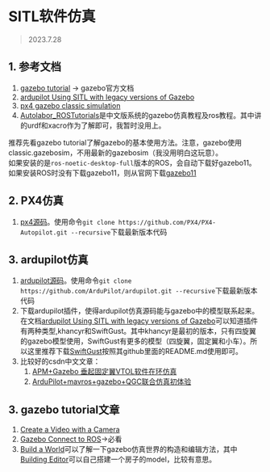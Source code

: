 # SITL软件仿真
> 2023.7.28



## 1. 参考文档
1. [gazebo tutorial](https://classic.gazebosim.org/tutorials) -> gazebo官方文档
3. [ardupilot Using SITL with legacy versions of Gazebo](https://ardupilot.org/dev/docs/sitl-with-gazebo-legacy.html#sitl-with-gazebo-legacy)
4. [px4 gazebo classic simulation](https://docs.px4.io/main/zh/sim_gazebo_classic/)
5. [Autolabor_ROSTutorials](http://www.autolabor.com.cn/book/ROSTutorials)是中文版系统的gazebo仿真教程及ros教程。其中讲的urdf和xacro作为了解即可，我暂时没用上。

推荐先看gazebo tutorial了解gazebo的基本使用方法。注意，gazebo使用classic.gazebosim，不用最新的gazebosim（我没用明白这玩意）。  
如果安装的是`ros-noetic-desktop-full`版本的ROS，会自动下载好gazebo11。如果安装ROS时没有下载gazebo11，则从官网下载[gazebo11](https://classic.gazebosim.org/download)  

## 2. PX4仿真
1. [px4源码](https://github.com/PX4/PX4-Autopilot)。使用命令`git clone https://github.com/PX4/PX4-Autopilot.git --recursive`下载最新版本代码
## 3. ardupilot仿真  

1. [ardupilot源码](https://github.com/ArduPilot/ardupilot)。使用命令`git clone https://github.com/ArduPilot/ardupilot.git --recursive`下载最新版本代码
2. 下载ardupilot插件，使得ardupilot仿真源码能与gazebo中的模型联系起来。在文档[ardupilot Using SITL with legacy versions of Gazebo](https://ardupilot.org/dev/docs/sitl-with-gazebo-legacy.html#sitl-with-gazebo-legacy)可以知道插件有两种类型,khancyr和SwiftGust。其中khancyr是最初的版本，只有四旋翼的gazebo模型使用，SwiftGust有更多的模型（四旋翼，固定翼和小车）。所以这里推荐下载[SwiftGust](https://github.com/SwiftGust/ardupilot_gazebo)按照其github里面的README.md使用即可。
3. 比较好的csdn中文文章： 
    1. [APM+Gazebo 垂起固定翼VTOL软件在环仿真](https://blog.csdn.net/qq_19469271/article/details/124661854)
    2. [ArduPilot+mavros+gazebo+QGC联合仿真初体验](https://blog.csdn.net/qq_15390133/article/details/105469756)

## 3. gazebo tutorial文章
1. [Create a Video with a Camera](https://classic.gazebosim.org/tutorials?tut=camera_save&cat=sensors)
2. [Gazebo Connect to ROS](https://classic.gazebosim.org/tutorials?cat=connect_ros)->必看
3. [Build a World](https://classic.gazebosim.org/tutorials?cat=build_world)可以了解一下gazebo仿真世界的构造和编辑方法，其中[Building Editor](https://classic.gazebosim.org/tutorials?tut=building_editor&cat=build_world)可以自己搭建一个房子的model，比较有意思。